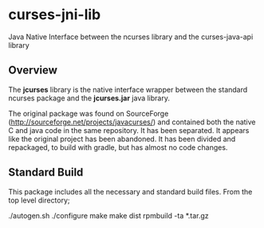 # curses-jni-lib
Java Native Interface between the ncurses library and the curses-java-api library

Overview
-------------------------

The **jcurses** library is the native interface wrapper between the standard ncurses package and the **jcurses.jar** java library.

The original package was found on SourceForge (http://sourceforge.net/projects/javacurses/) and contained both the native C and java
code in the same repository.  It has been separated.  It appears like the original project has
been abandoned.  It has been divided and repackaged, to build with gradle, but has almost no code changes.

Standard Build
-------------------------

This package includes all the necessary and standard build files.  From the top level directory;

./autogen.sh 
./configure
make
make dist
rpmbuild -ta *.tar.gz
